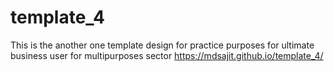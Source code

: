 # template_4
This is the another one template design for practice purposes for ultimate business user for multipurposes sector
https://mdsajit.github.io/template_4/
